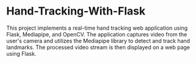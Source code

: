 # Hand-Tracking-With-Flask
This project implements a real-time hand tracking web application using Flask, Mediapipe, and OpenCV. The application captures video from the user's camera and utilizes the Mediapipe library to detect and track hand landmarks. The processed video stream is then displayed on a web page using Flask.
